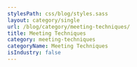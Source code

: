 ```yaml
---
stylesPath: css/blog/styles.sass
layout: category/single
url: /blog/category/meeting-techniques/
title: Meeting Techniques
category: meeting-techniques
categoryName: Meeting Techniques
isIndustry: false
---
```

